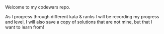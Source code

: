 Welcome to my codewars repo.

As I progress through different kata & ranks I will be recording my progress and level, I will also save a copy of solutions that are not mine, but that I want to learn from!



